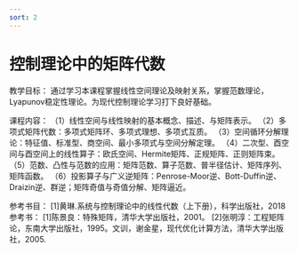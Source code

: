 ```yaml
---
sort: 2
---
```

# 控制理论中的矩阵代数

教学目标：
通过学习本课程掌握线性空间理论及映射关系，掌握范数理论，Lyapunov稳定性理论。为现代控制理论学习打下良好基础。

课程内容：
（1）线性空间与线性映射的基本概念、描述、与矩阵表示。
（2）多项式矩阵代数：多项式矩阵环、多项式理想、多项式互质。
（3）空间循环分解理论：特征值、标准型、商空间、最小多项式与空间分解定理。
（4）二次型、酉空间与酉空间上的线性算子：欧氏空间、Hermite矩阵、正规矩阵、正则矩阵束。
（5）范数、凸性与范数的应用：矩阵范数、算子范数、普半径估计、矩阵序列、矩阵函数。
（6）投影算子与广义逆矩阵：Penrose-Moor逆、Bott-Duffin逆、Draizin逆、群逆；矩阵奇值与奇值分解、矩阵逼近。



参考书目：
[1]黄琳.系统与控制理论中的线性代数（上下册），科学出版社，2018
参考书：
[1]陈景良：特殊矩阵，清华大学出版社，2001。
[2]张明淳：工程矩阵论，东南大学出版社，1995。文训，谢金星，现代优化计算方法，清华大学出版社，2005.






